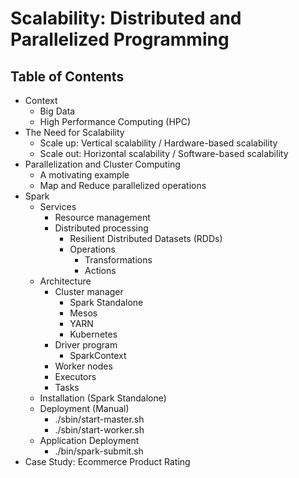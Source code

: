 # Scalability: Distributed and Parallelized Programming
## Table of Contents
- Context
  - Big Data
  - High Performance Computing (HPC)
- The Need for Scalability
  - Scale up: Vertical scalability / Hardware-based scalability
  - Scale out: Horizontal scalability / Software-based scalability
- Parallelization and Cluster Computing
  - A motivating example
  - Map and Reduce parallelized operations
- Spark
  - Services
    - Resource management
    - Distributed processing
      - Resilient Distributed Datasets (RDDs)
      - Operations
        - Transformations
        - Actions
  - Architecture
    - Cluster manager
      - Spark Standalone
      - Mesos
      - YARN
      - Kubernetes
    - Driver program
      - SparkContext
    - Worker nodes
    - Executors
    - Tasks
  - Installation (Spark Standalone)
  - Deployment (Manual)
    - ./sbin/start-master.sh
    - ./sbin/start-worker.sh
  - Application Deployment
    - ./bin/spark-submit.sh
- Case Study: Ecommerce Product Rating